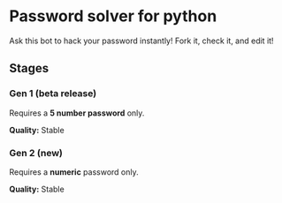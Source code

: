 # Password solver for python

Ask this bot to hack your password instantly! Fork it, check it, and edit it!

## Stages

### Gen 1 (beta release)

Requires a **5 number password** only.

**Quality:** Stable

### Gen 2 (new)

Requires a **numeric** password only.

**Quality:** Stable